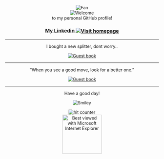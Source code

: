 <div align="center">
<img src="https://github.com/fnky/fnky/raw/fnky/img/fan-1.gif" alt="Fan" align="center">
</div>

<div align="center">
<img src="https://github.com/fnky/fnky/raw/fnky/img/welcome-fire.gif" alt="Welcome" align="center">
</div>

<div align="center">
to my personal GitHub profile!
</div>

<h3 align="center">
<a href="https://linkedin.com/in/omrfrkazt">My Linkedin
<img src="https://github.com/fnky/fnky/raw/fnky/img/website.gif" alt="Visit homepage" align="center">
</a>
</h3>

<hr>

<div align="center">
<p>I bought a new splitter, dont worry..</p>
<a href="https://www.speedtest.net"><img src="https://media1.giphy.com/media/QWkuGmMgphvmE/giphy.gif?cid=ecf05e47yt6s7ke0ij8g5nnzxt0d4hode024hx0qf1r2q3x5&rid=giphy.gif&ct=g" alt="Guest book" align="center"></a>
</div>

<hr>

<div align="center">
<p>“When you see a good move, look for a better one.”</p>
<a href="https://owasp.org/www-project-top-ten"><img src="https://i.ebayimg.com/images/g/OZYAAOSwsm1Z3VfZ/s-l1600.jpg" alt="Guest book" align="center"></a>
</div>

<hr>

<div align="center">
<p>Have a good day!</p>
<div>
<img src="https://github.com/fnky/fnky/raw/fnky/img/smile.gif" alt="Smiley" align="center">
</div>
</div>

<div align="center">
<p></p>
<img src="https://profile-counter.glitch.me/fnky/count.svg" alt="hit counter" align="center">
</div>

<div align="center">
<img src="https://github.com/fnky/fnky/raw/fnky/img/ie.jpg" alt="Best viewed with Microsoft Internet Explorer" align="center" width="128">
</div>
